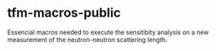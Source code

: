 # tfm-macros-public
Essencial macros needed to execute the sensitibity analysis on a new measurement of the neutron-neutron scattering length.
